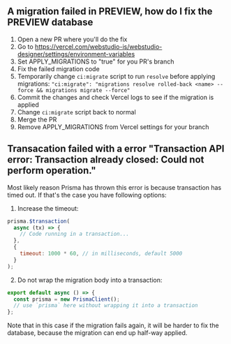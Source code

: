## A migration failed in PREVIEW, how do I fix the PREVIEW database

1. Open a new PR where you'll do the fix
1. Go to https://vercel.com/webstudio-is/webstudio-designer/settings/environment-variables
1. Set APPLY_MIGRATIONS to "true" for you PR's branch
1. Fix the failed migration code
1. Temporarily change `ci:migrate` script to run `resolve` before applying migrations: `"ci:migrate": "migrations resolve rolled-back <name> --force && migrations migrate --force"`
1. Commit the changes and check Vercel logs to see if the migration is applied
1. Change `ci:migrate` script back to normal
1. Merge the PR
1. Remove APPLY_MIGRATIONS from Vercel settings for your branch

## Transacation failed with a error "Transaction API error: Transaction already closed: Could not perform operation."

Most likely reason Prisma has thrown this error is because transaction has timed out. If that's the case you have following options:

1. Increase the timeout:

```js
prisma.$transaction(
  async (tx) => {
    // Code running in a transaction...
  },
  {
    timeout: 1000 * 60, // in milliseconds, default 5000
  }
);
```

2. Do not wrap the migration body into a transaction:

```js
export default async () => {
  const prisma = new PrismaClient();
  // use `prisma` here without wrapping it into a transaction
};
```

Note that in this case if the migration fails again, it will be harder to fix the database,
because the migration can end up half-way applied.
